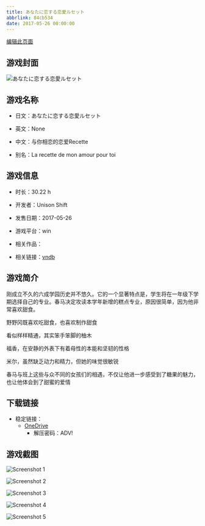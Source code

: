 ```yaml
---
title: あなたに恋する恋愛ルセット
abbrlink: 84cb534
date: 2017-05-26 00:00:00
---
```

[编辑此页面](https://github.com/ACG-3/ADV3-source/blob/main/source/_posts/games/%E3%81%82%E3%81%AA%E3%81%9F%E3%81%AB%E6%81%8B%E3%81%99%E3%82%8B%E6%81%8B%E6%84%9B%E3%83%AB%E3%82%BB%E3%83%83%E3%83%88.md)

## 游戏封面

![あなたに恋する恋愛ルセット](https://pan.timero.xyz/d/onedrive/img_lib_001/%E3%81%82%E3%81%AA%E3%81%9F%E3%81%AB%E6%81%8B%E3%81%99%E3%82%8B%E6%81%8B%E6%84%9B%E3%83%AB%E3%82%BB%E3%83%83%E3%83%88_cover.avif)


## 游戏名称

- 日文：あなたに恋する恋愛ルセット
- 英文：None
- 中文：与你相恋的恋爱Recette

- 别名：La recette de mon amour pour toi


## 游戏信息

- 时长：30.22 h
- 开发者：Unison Shift
- 发售日期：2017-05-26
- 游戏平台：win
- 相关作品：

- 相关链接：[vndb](https://vndb.org/v20315)


## 游戏简介

刚成立不久的六成学园历史并不悠久。它的一个显著特点是，学生将在一年级下学期选择自己的专业。春马决定攻读本学年新增的糕点专业，原因很简单，因为他非常喜欢甜食。

野野冈既喜欢吃甜食，也喜欢制作甜食

看似样样精通，其实笨手笨脚的柚木

福香，在安静的外表下有着母性的本能和坚韧的性格

米尔，虽然缺乏动力和精力，但她的味觉很敏锐

春马与班上这些与众不同的女孩们的相遇，不仅让他进一步感受到了糖果的魅力，也让他体会到了甜蜜的爱情




## 下载链接

- 稳定链接：
    - [OneDrive](https://pan.timero.xyz/onedrive/adv_lib_001/%E3%81%82%E3%81%AA%E3%81%9F%E3%81%AB%E6%81%8B%E3%81%99%E3%82%8B%E6%81%8B%E6%84%9B%E3%83%AB%E3%82%BB%E3%83%83%E3%83%88)
        - 解压密码：ADV!



## 游戏截图


![Screenshot 1](https://pan.timero.xyz/d/onedrive/img_lib_001/%E3%81%82%E3%81%AA%E3%81%9F%E3%81%AB%E6%81%8B%E3%81%99%E3%82%8B%E6%81%8B%E6%84%9B%E3%83%AB%E3%82%BB%E3%83%83%E3%83%88_Screenshot_1.avif)

![Screenshot 2](https://pan.timero.xyz/d/onedrive/img_lib_001/%E3%81%82%E3%81%AA%E3%81%9F%E3%81%AB%E6%81%8B%E3%81%99%E3%82%8B%E6%81%8B%E6%84%9B%E3%83%AB%E3%82%BB%E3%83%83%E3%83%88_Screenshot_2.avif)

![Screenshot 3](https://pan.timero.xyz/d/onedrive/img_lib_001/%E3%81%82%E3%81%AA%E3%81%9F%E3%81%AB%E6%81%8B%E3%81%99%E3%82%8B%E6%81%8B%E6%84%9B%E3%83%AB%E3%82%BB%E3%83%83%E3%83%88_Screenshot_3.avif)

![Screenshot 4](https://pan.timero.xyz/d/onedrive/img_lib_001/%E3%81%82%E3%81%AA%E3%81%9F%E3%81%AB%E6%81%8B%E3%81%99%E3%82%8B%E6%81%8B%E6%84%9B%E3%83%AB%E3%82%BB%E3%83%83%E3%83%88_Screenshot_4.avif)

![Screenshot 5](https://pan.timero.xyz/d/onedrive/img_lib_001/%E3%81%82%E3%81%AA%E3%81%9F%E3%81%AB%E6%81%8B%E3%81%99%E3%82%8B%E6%81%8B%E6%84%9B%E3%83%AB%E3%82%BB%E3%83%83%E3%83%88_Screenshot_5.avif)

